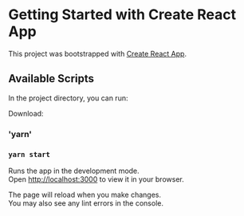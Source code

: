 # Getting Started with Create React App

This project was bootstrapped with [Create React App](https://github.com/facebook/create-react-app).

## Available Scripts

In the project directory, you can run:

Download:
### 'yarn'


### `yarn start`

Runs the app in the development mode.\
Open [http://localhost:3000](http://localhost:3000) to view it in your browser.

The page will reload when you make changes.\
You may also see any lint errors in the console.

